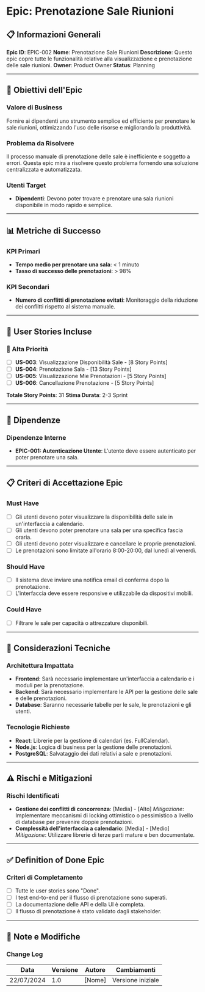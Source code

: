 # Epic: Prenotazione Sale Riunioni

## 📋 Informazioni Generali
**Epic ID**: EPIC-002
**Nome**: Prenotazione Sale Riunioni
**Descrizione**: Questo epic copre tutte le funzionalità relative alla visualizzazione e prenotazione delle sale riunioni.
**Owner**: Product Owner
**Status**: Planning

---

## 🎯 Obiettivi dell'Epic

### Valore di Business
Fornire ai dipendenti uno strumento semplice ed efficiente per prenotare le sale riunioni, ottimizzando l'uso delle risorse e migliorando la produttività.

### Problema da Risolvere
Il processo manuale di prenotazione delle sale è inefficiente e soggetto a errori. Questa epic mira a risolvere questo problema fornendo una soluzione centralizzata e automatizzata.

### Utenti Target
- **Dipendenti**: Devono poter trovare e prenotare una sala riunioni disponibile in modo rapido e semplice.

---

## 📊 Metriche di Successo

### KPI Primari
- **Tempo medio per prenotare una sala**: < 1 minuto
- **Tasso di successo delle prenotazioni**: > 98%

### KPI Secondari
- **Numero di conflitti di prenotazione evitati**: Monitoraggio della riduzione dei conflitti rispetto al sistema manuale.

---

## 📝 User Stories Incluse

### 🔴 Alta Priorità
- [ ] **US-003**: Visualizzazione Disponibilità Sale - [8 Story Points]
- [ ] **US-004**: Prenotazione Sala - [13 Story Points]
- [ ] **US-005**: Visualizzazione Mie Prenotazioni - [5 Story Points]
- [ ] **US-006**: Cancellazione Prenotazione - [5 Story Points]

**Totale Story Points**: 31
**Stima Durata**: 2-3 Sprint

---

## 🔗 Dipendenze

### Dipendenze Interne
- **EPIC-001: Autenticazione Utente**: L'utente deve essere autenticato per poter prenotare una sala.

---

## 📋 Criteri di Accettazione Epic

### Must Have
- [ ] Gli utenti devono poter visualizzare la disponibilità delle sale in un'interfaccia a calendario.
- [ ] Gli utenti devono poter prenotare una sala per una specifica fascia oraria.
- [ ] Gli utenti devono poter visualizzare e cancellare le proprie prenotazioni.
- [ ] Le prenotazioni sono limitate all'orario 8:00-20:00, dal lunedì al venerdì.

### Should Have
- [ ] Il sistema deve inviare una notifica email di conferma dopo la prenotazione.
- [ ] L'interfaccia deve essere responsive e utilizzabile da dispositivi mobili.

### Could Have
- [ ] Filtrare le sale per capacità o attrezzature disponibili.

---

## 🔧 Considerazioni Tecniche

### Architettura Impattata
- **Frontend**: Sarà necessario implementare un'interfaccia a calendario e i moduli per la prenotazione.
- **Backend**: Sarà necessario implementare le API per la gestione delle sale e delle prenotazioni.
- **Database**: Saranno necessarie tabelle per le sale, le prenotazioni e gli utenti.

### Tecnologie Richieste
- **React**: Librerie per la gestione di calendari (es. FullCalendar).
- **Node.js**: Logica di business per la gestione delle prenotazioni.
- **PostgreSQL**: Salvataggio dei dati relativi a sale e prenotazioni.

---

## ⚠️ Rischi e Mitigazioni

### Rischi Identificati
- **Gestione dei conflitti di concorrenza**: [Media] - [Alto]
  *Mitigazione*: Implementare meccanismi di locking ottimistico o pessimistico a livello di database per prevenire doppie prenotazioni.
- **Complessità dell'interfaccia a calendario**: [Media] - [Medio]
  *Mitigazione*: Utilizzare librerie di terze parti mature e ben documentate.

---

## ✅ Definition of Done Epic

### Criteri di Completamento
- [ ] Tutte le user stories sono "Done".
- [ ] I test end-to-end per il flusso di prenotazione sono superati.
- [ ] La documentazione delle API e della UI è completa.
- [ ] Il flusso di prenotazione è stato validato dagli stakeholder.

---

## 📝 Note e Modifiche

### Change Log
| Data | Versione | Autore | Cambiamenti |
|---|---|---|---|
| 22/07/2024 | 1.0 | [Nome] | Versione iniziale |
